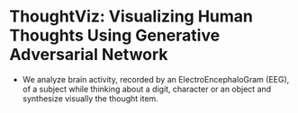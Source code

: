 # ThoughtViz: Visualizing Human Thoughts Using Generative Adversarial Network

* We analyze brain activity, recorded by an ElectroEncephaloGram (EEG), of a subject while thinking about a digit, character or an object and synthesize visually the thought item. 
